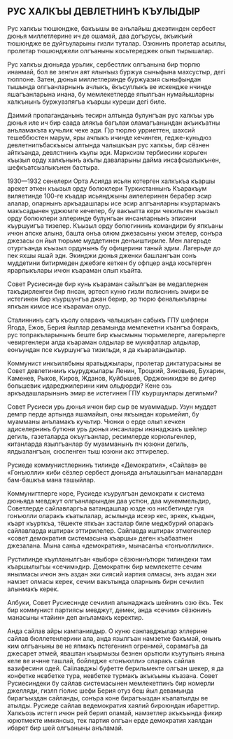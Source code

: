## РУС ХАЛКЪЫ ДЕВЛЕТНИНЪ КЪУЛЫДЫР

Рус халкъы тюшюндже, бакъышы ве анълайыш джеэтинден сербест дюнья миллетлерине ич де ошамай, даа догърусы, акъикъий тюшюндже ве дуйгъуларыны гизли туталар.
Озюнинъ пролетар асыллы, пролетар тюшюнджели олгъаныны косьтереджек олып тырышалар.

Рус халкъы дюньяда урьлик, сербестлик олгъанына бир тюрлю инанмай, бол ве зенгин аят ялынъыз буржуа сыныфына махсустыр, дегі тюппоне.
Затен, дюнья миллетлеринде буржуазия сыныфындан тышында олгъанларнынъ ачлыкъ, ёкъсуллыкъ ве искендже нчинде яшагъанларына инана, бу мемлекетлерде япылгъан нумайышларны халкънынъ буржуазпягъа къаршы куреши дегі биле.

Даимий пропаганданынъ тесирн алтында булунгъан рус халкъы урь дюнья иле ич бир саада алякъа багълаи оламагъанындан акъикъатны анъламакъта кучьлик чеке эди.
Г)р тюрлю урриеттен, шахсий тешеббюстен марум, яры ачлыкъ ичинде кечинген, гедже-куньдюз девлетнипъбаскъысы алтында чалышкъан рус халкъы, бир сёзнен айткъанда, девлстнинъ къулы эди.
Марксизм тербиесини корьген къызыл орду халкънынъ акълы даваларыны дайма инсафсызлыкънен, шефкъатсызлыкънен бастыра.

1930—1932 сенелери Орта Асияда исьян котерген халкъкъа къаршы арекет эткен къызыл орду болюклери Туркистаннынъ Къаракъум виляетинде 100-ге къадар исьянджыны аилелеринен берабер эсир алалар, оларнынъ аркъадашлары исе эсир алгъанларны къуртармакъ макъсадынен уджюмге кечелер, бу вакъытта кери чекильген къызыл орду болюклери эллеринде булунгьан инсанларнынъ эписини къуршуигъа тизелер.
Къызыл орду болюгининъ командири бу япкъаны ичюн апске алына, башта онъа олюм джезасыны укюм этелер, сонъра джезасы он йыл тюрьме муддетинен денъиштириле.
Мен лагерьде отургъанда къызыл ордунынъ бу офицерини таный эдим.
Лагерьде до пек яхшы яшай эдн.
Экинджи дюнья дженки башлангъан сонъ муддетини битирмеден джебэге кеткен бу офпцер анда косьтерген ярарлыкълары ичюн къараман олып къайта.

Совет Русиесинде бир кунь къараман сайылгъан ве медаллернен такъдирленгеи бнр пнсан, эртесп куню гизли полиснинъ эмири ве истегинен бир къуршунгъа джан берир, эр тюрю феналыкъларны япкъан кимсе исе къараман олур.

Сталиннинъ сагъ къолу оларакъ чалышкъан сабыкъ ГПУ шефлери Ягода, Ежов, Берия йыллар девамында мемлекетни къангъа бояракъ, рус топракъларынынъ беште бир къысмыны тюрьмелерге, лагерьлерге чевиргенлери алда къараман олдылар ве мукяфатлар алдылар, еонъундан псе къуршунгъа тизильди, я да къараландылар.

Коммунист инкъилябыны яратыджылары, пролетар диктатурасыны ве Совет девлетинииъ къуруджылары Ленин, Троцкий, Зиновьев, Бухарин, Каменев, Рыков, Киров, Жданов, Куйбышев, Орджоникидзе ве дигер большевик идареджилерини ким ольдюрди?
Кене озь аркъадашларынынъ эмир ве истегинен ГПУ къуршунлары дегильми?

Совет Русиеси урь дюнья ичюн бир сыр ве муаммадыр.
Узун муддет демпр перде артында яшамайып, оны якъындан корьмейип, бу муамманы анъламакъ кучьтир.
Чюнки о ерде олып кечкен адиселернинъ бутюни урь дюнья инсанлары инанаджакъ шейлер дегиль, газеталарда окъугъанлар, ресимлерде корюльгенлер, китанларда язылгъанлар бу муамманынъ пч юзюни дегиль, ялдызлангъан, сюсленген тыш юзюни акс эттирелер.

Русиеде коммунистлернинъ тилинде «Демократия», «Сайлав» ве «Гонъюлли» киби сёзлер сербест дюньяда анълашылгъан маналардан бам-башкъа мана ташыйлар.

Коммунигтлерге коре, Русиеде къурулгъан демократи к система дюньяда мевджут олгъанларындан даа устюн, даа мукеммельдир, Советлерде сайлавларгъа ватандашлар юзде юз нисбетинде гуя гонъюлли оларакъ къатылалар, асылында исеэр кес, эркек, къадын, къарт къурткъа, тёшекте яткъан хасталар биле меджбурий оларакъ сайлавларда иштирак эттирилелер.
Сайлавда иштирак этмегенлер «совет демократия системасына къаршы» деген къабаатнен джезалана.
Мына санъа «демократия», мынасанъа «гонъюллилик».

Рустилинде къулланылгъан «выбор» сёзюнинътюрк тилиндеки там къаршылыгъы «сечим»дир.
Демократнк бир мемлекетте сечим янылмасы ичюн энъ аздан эки сиясий иартия олмасы, энъ аздан эки намзет олмасы керек, сечим вакътында оларнынъ бирн сечилип алынмакъ керек.

Албуки, Совет Русиесннде сечилип алынаджакъ шейнинъ озю ёкъ.
Тек бир коммунист партиясы мевджут, демек, анда «сечим» сёзюнинъ манасыны «тайин» деп анъламакъ керектир.

Анда сайлав айры кампаниядыр.
О куню санлавджылар эллерине сайлав бюллетенлерини ала, анда язылгъан намзетке бакъмай, онынъ ким олгъаныны ве не япмакъ пстегенинп огренмей, сорамагъа да джесарет этмей, яваштан къырмызы безнен орьтюли къутупынъ янына келе ве ичнне ташлай, бойледже «гонъюлли» оларакъ сайлав вазифесини одей.
Саіілавджьі буфетте берильмекте олгъан шекер, я да конфетке нєвбетке тура, невбетке турмакъ акъкъыны къазана.
Совет Русиесиндеки бу сайлав системасынен мемлекетпинъ бир номерли джелляди, гизлп гіолис шефи Берия отуз беш йыл девамында бирагъыздан сайланды, сонъра коне бирагъыздан къапатылды ве атылды.
Русиеде сайлав ведемократия хаялий бироюндан ибареттир.
Халкъозь истегп ичюн рей берип оламай, намзетлер акъкъында фикир юрютмекте имкянсыз, тек партия олгъан ерде демократия хаялдан ибарет бир шей олгъаныны анъламай.
